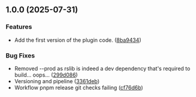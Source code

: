 ## 1.0.0 (2025-07-31)

### Features

* Add the first version of the plugin code. ([8ba9434](https://github.com/wittignl/rsbuild-plugin-vfd/commit/8ba94344e64416424bdeec2544e035fbea5faa2d))

### Bug Fixes

* Removed --prod as rslib is indeed a dev dependency that's required to build... oops... ([299d086](https://github.com/wittignl/rsbuild-plugin-vfd/commit/299d086d262833c1e81ff70653b2c268e99ffd0b))
* Versioning and pipeline ([3361deb](https://github.com/wittignl/rsbuild-plugin-vfd/commit/3361debe7bebbee26cc7ae5c6a4ecbb71e5b50cd))
* Workflow pnpm release git checks failing ([cf76d6b](https://github.com/wittignl/rsbuild-plugin-vfd/commit/cf76d6b038eab61a65271ea0fadb0c1ae80502f6))
